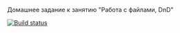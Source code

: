 Домашнее задание к занятию "Работа с файлами, DnD"

[![Build status](https://ci.appveyor.com/api/projects/status/kc9c0hqwm6n0trrt/branch/main?svg=true)](https://ci.appveyor.com/project/MargaritaIko/ahj-dnd/branch/main)